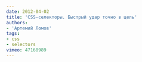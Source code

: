 ```yaml
---
date: 2012-04-02
title: 'CSS-селекторы. Быстрый удар точно в цель'
authors:
- 'Артемий Ломов'
tags:
- css
- selectors
vimeo: 47168989
---
```

